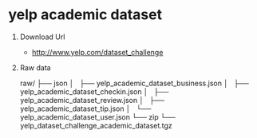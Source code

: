 yelp academic dataset
========================

1. Download Url
    
    * http://www.yelp.com/dataset_challenge

2. Raw data

	raw/
		├── json
		│   ├── yelp_academic_dataset_business.json
		│   ├── yelp_academic_dataset_checkin.json
		│   ├── yelp_academic_dataset_review.json
		│   ├── yelp_academic_dataset_tip.json
		│   └── yelp_academic_dataset_user.json
		└── zip
    		└── yelp_dataset_challenge_academic_dataset.tgz
    
